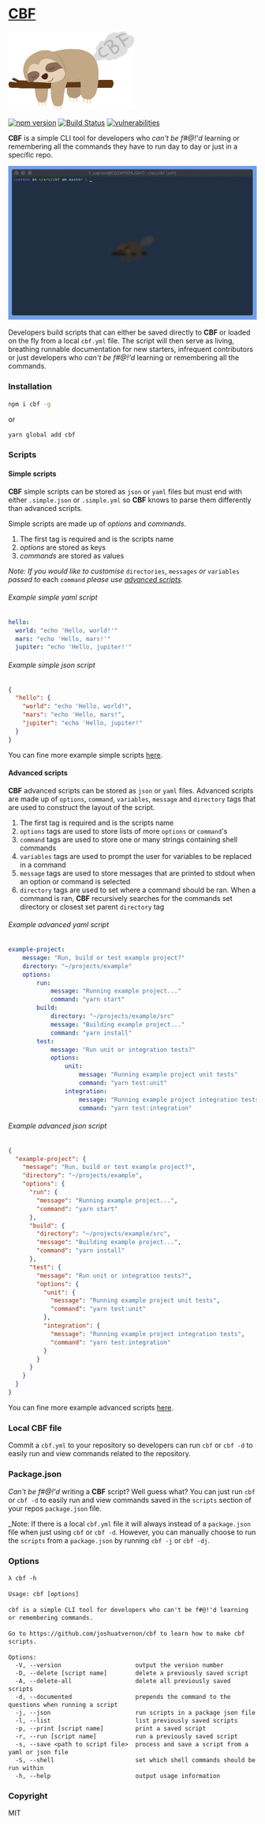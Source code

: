 # [CBF](https://joshuatvernon.github.io/cbf-site/)

![cbf sloth](images/sloth.png)

[![npm version](https://badge.fury.io/js/cbf.svg)](https://badge.fury.io/js/cbf) [![Build Status](https://travis-ci.com/joshuatvernon/cbf.svg?branch=master)](https://travis-ci.com/joshuatvernon/cbf) [![vulnerabilities](https://snyk.io/test/github/joshuatvernon/cbf/badge.svg)](https://snyk.io/test/github/joshuatvernon/cbf)

__CBF__ is a simple CLI tool for developers who _can't be f#@!'d_ learning or remembering all the commands they have to run day to day or just in a specific repo.

![demo](images/demo.gif)

Developers build scripts that can either be saved directly to __CBF__ or loaded on the fly from a local `cbf.yml` file. The script will then serve as living, breathing runnable documentation for new starters, infrequent contributors or just developers who _can't be f#@!'d_ learning or remembering all the commands.

### Installation

```sh
npm i cbf -g
```
or
```sh
yarn global add cbf
```

### Scripts

#### Simple scripts

__CBF__ simple scripts can be stored as `json` or `yaml` files but must end with either `.simple.json` or `.simple.yml` so __CBF__ knows to parse them differently than advanced scripts. 

Simple scripts are made up of _options_ and _commands_.
1. The first tag is required and is the scripts name
2. _options_ are stored as keys
3. _commands_ are stored as values

_Note: If you would like to customise_ `directories`, `messages` _or_ `variables` _passed to_ each `command` _please use [advanced scripts](#advanced-scripts)._

###### Example simple yaml script

```yaml
hello:
  world: "echo 'Hello, world!'"
  mars: "echo 'Hello, mars!'"
  jupiter: "echo 'Hello, jupiter!'"
```

###### Example simple json script

```json
{
  "hello": {
    "world": "echo 'Hello, world!",
    "mars": "echo 'Hello, mars!",
    "jupiter": "echo 'Hello, jupiter!"
  }
}
```

You can fine more example simple scripts [here](./examples/simple).

#### Advanced scripts

__CBF__ advanced scripts can be stored as `json` or `yaml` files. Advanced scripts are made up of `options`, `command`, `variables`, `message` and `directory` tags that are used to construct the layout of the script.

1. The first tag is required and is the scripts name
2. `options` tags are used to store lists of more `options` or `command`'s
3. `command` tags are used to store one or many strings containing shell commands
4. `variables` tags are used to prompt the user for variables to be replaced in a command 
5. `message` tags are used to store messages that are printed to stdout when an option or command is selected
6. `directory` tags are used to set where a command should be ran. When a command is ran, __CBF__ recursively searches for the commands set directory or closest set parent `directory` tag

###### Example advanced yaml script

```yml
example-project:
    message: "Run, build or test example project?"
    directory: "~/projects/example"
    options:
        run:
            message: "Running example project..."
            command: "yarn start"
        build:
            directory: "~/projects/example/src"
            message: "Building example project..."
            command: "yarn install"
        test:
            message: "Run unit or integration tests?"
            options:
                unit:
                    message: "Running example project unit tests"
                    command: "yarn test:unit"
                integration:
                    message: "Running example project integration tests"
                    command: "yarn test:integration"
```

###### Example advanced json script

```json
{
  "example-project": {
    "message": "Run, build or test example project?",
    "directory": "~/projects/example",
    "options": {
      "run": {
        "message": "Running example project...",
        "command": "yarn start"
      },
      "build": {
        "directory": "~/projects/example/src",
        "message": "Building example project...",
        "command": "yarn install"
      },
      "test": {
        "message": "Run unit or integration tests?",
        "options": {
          "unit": {
            "message": "Running example project unit tests",
            "command": "yarn test:unit"
          },
          "integration": {
            "message": "Running example project integration tests",
            "command": "yarn test:integration"
          }     
        }
      }
    }
  }
}
```

You can fine more example advanced scripts [here](./examples/advanced).

### Local CBF file

Commit a `cbf.yml` to your repository so developers can run `cbf` or `cbf -d` to easily run and view commands related to the repository.

### Package.json

_Can't be f#@!'d_ writing a __CBF__ script? Well guess what? You can just run `cbf` or `cbf -d` to easily run and view commands saved in the `scripts` section of your repos `package.json` file.

_Note: If there is a local `cbf.yml` file it will always instead of a `package.json` file when just using `cbf` or `cbf -d`. However, you can manually choose to run the `scripts` from a `package.json` by running `cbf -j` or `cbf -dj`.

### Options

```
λ cbf -h

Usage: cbf [options]

cbf is a simple CLI tool for developers who can't be f#@!'d learning or remembering commands.

Go to https://github.com/joshuatvernon/cbf to learn how to make cbf scripts.

Options:
  -V, --version                     output the version number
  -D, --delete [script name]        delete a previously saved script
  -A, --delete-all                  delete all previously saved scripts
  -d, --documented                  prepends the command to the questions when running a script
  -j, --json                        run scripts in a package json file
  -l, --list                        list previously saved scripts
  -p, --print [script name]         print a saved script
  -r, --run [script name]           run a previously saved script
  -s, --save <path to script file>  process and save a script from a yaml or json file
  -S, --shell                       set which shell commands should be run within
  -h, --help                        output usage information
```

### Copyright
MIT
